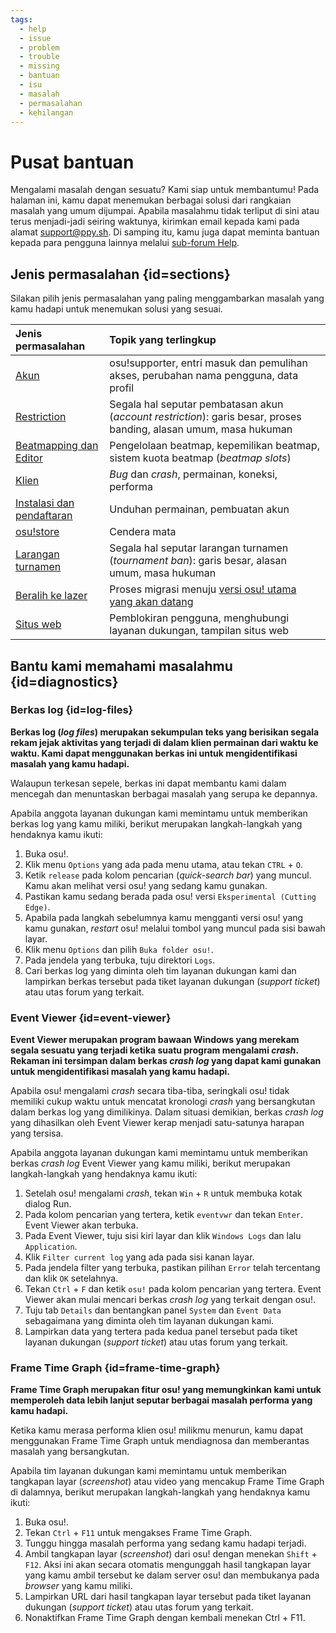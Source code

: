 ```yaml
---
tags:
  - help
  - issue
  - problem
  - trouble
  - missing
  - bantuan
  - isu
  - masalah
  - permasalahan
  - kehilangan
---
```


# Pusat bantuan

Mengalami masalah dengan sesuatu? Kami siap untuk membantumu! Pada halaman ini, kamu dapat menemukan berbagai solusi dari rangkaian masalah yang umum dijumpai. Apabila masalahmu tidak terliput di sini atau terus menjadi-jadi seiring waktunya, kirimkan email kepada kami pada alamat [support@ppy.sh](mailto:support@ppy.sh). Di samping itu, kamu juga dapat meminta bantuan kepada para pengguna lainnya melalui [sub-forum Help](https://osu.ppy.sh/community/forums/5).

## Jenis permasalahan {id=sections}

Silakan pilih jenis permasalahan yang paling menggambarkan masalah yang kamu hadapi untuk menemukan solusi yang sesuai.

| Jenis permasalahan | Topik yang terlingkup |
| :-- | :-- |
| [Akun](/wiki/Help_centre/Account) | osu!supporter, entri masuk dan pemulihan akses, perubahan nama pengguna, data profil |
| [Restriction](/wiki/Help_centre/Account_restrictions) | Segala hal seputar pembatasan akun (*account restriction*): garis besar, proses banding, alasan umum, masa hukuman |
| [Beatmapping dan Editor](/wiki/Help_centre/Beatmapping) | Pengelolaan beatmap, kepemilikan beatmap, sistem kuota beatmap (*beatmap slots*) |
| [Klien](/wiki/Help_centre/Client) | *Bug* dan *crash*, permainan, koneksi, performa |
| [Instalasi dan pendaftaran](/wiki/Help_centre/Installation_and_registration) | Unduhan permainan, pembuatan akun |
| [osu!store](/wiki/Help_centre/Store) | Cendera mata |
| [Larangan turnamen](/wiki/Help_centre/Tournament_bans) | Segala hal seputar larangan turnamen (*tournament ban*): garis besar, alasan umum, masa hukuman |
| [Beralih ke lazer](/wiki/Help_centre/Upgrading_to_lazer) | Proses migrasi menuju [versi osu! utama yang akan datang](/wiki/Client/Release_stream/Lazer) |
| [Situs web](/wiki/Help_centre/Website) | Pemblokiran pengguna, menghubungi layanan dukungan, tampilan situs web |

## Bantu kami memahami masalahmu {id=diagnostics}

### Berkas log {id=log-files}

**Berkas log (*log files*) merupakan sekumpulan teks yang berisikan segala rekam jejak aktivitas yang terjadi di dalam klien permainan dari waktu ke waktu. Kami dapat menggunakan berkas ini untuk mengidentifikasi masalah yang kamu hadapi.**

Walaupun terkesan sepele, berkas ini dapat membantu kami dalam mencegah dan menuntaskan berbagai masalah yang serupa ke depannya.

Apabila anggota layanan dukungan kami memintamu untuk memberikan berkas log yang kamu miliki, berikut merupakan langkah-langkah yang hendaknya kamu ikuti:

1. Buka osu!.
2. Klik menu `Options` yang ada pada menu utama, atau tekan `CTRL` + `O`.
3. Ketik `release` pada kolom pencarian (*quick-search bar*) yang muncul. Kamu akan melihat versi osu! yang sedang kamu gunakan.
4. Pastikan kamu sedang berada pada osu! versi `Eksperimental (Cutting Edge)`.
5. Apabila pada langkah sebelumnya kamu mengganti versi osu! yang kamu gunakan, *restart* osu! melalui tombol yang muncul pada sisi bawah layar.
6. Klik menu `Options` dan pilih `Buka folder osu!`.
7. Pada jendela yang terbuka, tuju direktori `Logs`.
8. Cari berkas log yang diminta oleh tim layanan dukungan kami dan lampirkan berkas tersebut pada tiket layanan dukungan (*support ticket*) atau utas forum yang terkait.

### Event Viewer {id=event-viewer}

**Event Viewer merupakan program bawaan Windows yang merekam segala sesuatu yang terjadi ketika suatu program mengalami *crash*. Rekaman ini tersimpan dalam berkas *crash log* yang dapat kami gunakan untuk mengidentifikasi masalah yang kamu hadapi.**

Apabila osu! mengalami *crash* secara tiba-tiba, seringkali osu! tidak memiliki cukup waktu untuk mencatat kronologi *crash* yang bersangkutan dalam berkas log yang dimilikinya. Dalam situasi demikian, berkas *crash log* yang dihasilkan oleh Event Viewer kerap menjadi satu-satunya harapan yang tersisa.

Apabila anggota layanan dukungan kami memintamu untuk memberikan berkas *crash log* Event Viewer yang kamu miliki, berikut merupakan langkah-langkah yang hendaknya kamu ikuti:

1. Setelah osu! mengalami *crash*, tekan `Win` + `R` untuk membuka kotak dialog Run.
2. Pada kolom pencarian yang tertera, ketik `eventvwr` dan tekan `Enter`. Event Viewer akan terbuka.
3. Pada Event Viewer, tuju sisi kiri layar dan klik `Windows Logs` dan lalu `Application`.
4. Klik `Filter current log` yang ada pada sisi kanan layar.
5. Pada jendela filter yang terbuka, pastikan pilihan `Error` telah tercentang dan klik `OK` setelahnya.
6. Tekan `Ctrl` + `F` dan ketik `osu!` pada kolom pencarian yang tertera. Event Viewer akan mulai mencari berkas *crash log* yang terkait dengan osu!.
7. Tuju tab `Details` dan bentangkan panel `System` dan `Event Data` sebagaimana yang diminta oleh tim layanan dukungan kami.
8. Lampirkan data yang tertera pada kedua panel tersebut pada tiket layanan dukungan (*support ticket*) atau utas forum yang terkait.

### Frame Time Graph {id=frame-time-graph}

**Frame Time Graph merupakan fitur osu! yang memungkinkan kami untuk memperoleh data lebih lanjut seputar berbagai masalah performa yang kamu hadapi.**

Ketika kamu merasa performa klien osu! milikmu menurun, kamu dapat menggunakan Frame Time Graph untuk mendiagnosa dan memberantas masalah yang bersangkutan.

Apabila tim layanan dukungan kami memintamu untuk memberikan tangkapan layar (*screenshot*) atau video yang mencakup Frame Time Graph di dalamnya, berikut merupakan langkah-langkah yang hendaknya kamu ikuti:

1. Buka osu!.
2. Tekan `Ctrl` + `F11` untuk mengakses Frame Time Graph.
3. Tunggu hingga masalah performa yang sedang kamu hadapi terjadi.
4. Ambil tangkapan layar (*screenshot*) dari osu! dengan menekan `Shift` + `F12`. Aksi ini akan secara otomatis mengunggah hasil tangkapan layar yang kamu ambil tersebut ke dalam server osu! dan membukanya pada *browser* yang kamu miliki.
5. Lampirkan URL dari hasil tangkapan layar tersebut pada tiket layanan dukungan (*support ticket*) atau utas forum yang terkait.
6. Nonaktifkan Frame Time Graph dengan kembali menekan Ctrl + F11.
